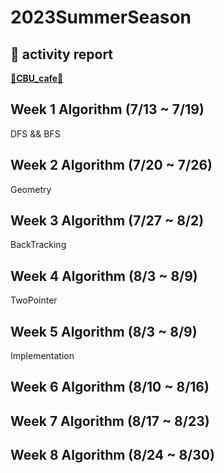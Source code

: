 # 2023SummerSeason

## 📔 activity report
<b>[🦉CBU_cafe🦉](https://cafe.naver.com/cebuong)</b>

## Week 1 Algorithm (7/13 ~ 7/19)
<p>DFS && BFS</p>

## Week 2 Algorithm (7/20 ~ 7/26)
<p>Geometry</p>

## Week 3 Algorithm (7/27 ~ 8/2)
<p>BackTracking</p>

## Week 4 Algorithm (8/3 ~ 8/9)
<p>TwoPointer</p>

## Week 5 Algorithm (8/3 ~ 8/9)
<p>Implementation</p>

## Week 6 Algorithm (8/10 ~ 8/16)
<p></p>

## Week 7 Algorithm (8/17 ~ 8/23)
<p></p>

## Week 8 Algorithm (8/24 ~ 8/30)
<p></p>

